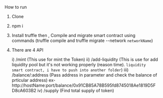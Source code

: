How to run

1) Clone
2) npm i
3) Install truffle then , Compile and migrate smart contract using commands (truffle compile and truffle migrate --network `networkName`)
4) There are 4 API

   i) /mint (This use for mint the Token)
    ii) /add-liquidity (This is use for add liquidity pool but it's not working properly (reason time). `liquidity smart contract, i have to push into another folder`)
   iii) /balance/:address (Pass address in parameter and check the balance of prticular address) ex- http://hostName:port/balance/0x91CB85A78B595fd8745018Ae1819D5FD8cA603B2
   iv) /supply (Find total supply of token)

